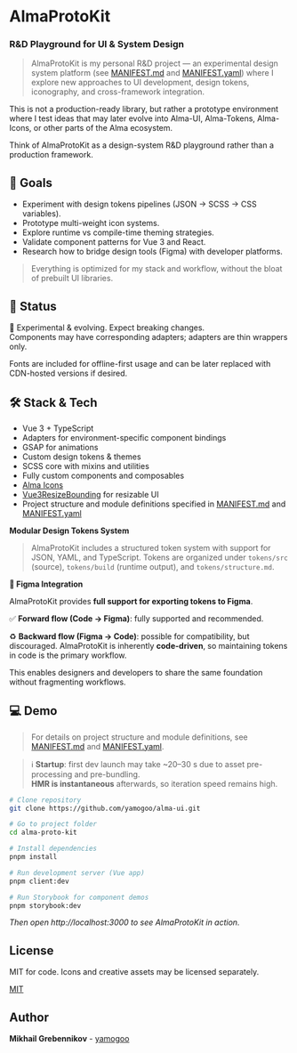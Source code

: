 # AlmaProtoKit

### R&D Playground for UI & System Design

> AlmaProtoKit is my personal R&D project — an experimental design system platform (see [MANIFEST.md](./design-system/MANIFEST.md) and [MANIFEST.yaml](./design-system/MANIFEST.yaml)) where I explore new approaches to UI development, design tokens, iconography, and cross-framework integration.

This is not a production-ready library, but rather a prototype environment where I test ideas that may later evolve into Alma-UI, Alma-Tokens, Alma-Icons, or other parts of the Alma ecosystem.

Think of AlmaProtoKit as a design-system R&D playground rather than a production framework.

## 🚀 Goals

- Experiment with design tokens pipelines (JSON → SCSS → CSS variables).
- Prototype multi-weight icon systems.
- Explore runtime vs compile-time theming strategies.
- Validate component patterns for Vue 3 and React.
- Research how to bridge design tools (Figma) with developer platforms.

> Everything is optimized for my stack and workflow, without the bloat of prebuilt UI libraries.

## 🎯 Status

🚧 Experimental & evolving. Expect breaking changes.  
Components may have corresponding adapters; adapters are thin wrappers only.

Fonts are included for offline-first usage and can be later replaced with CDN-hosted versions if desired.

## 🛠 Stack & Tech

- Vue 3 + TypeScript
- Adapters for environment-specific component bindings
- GSAP for animations
- Custom design tokens & themes
- SCSS core with mixins and utilities
- Fully custom components and composables
- [Alma Icons](https://almaicons.netlify.app/icons)
- [Vue3ResizeBounding](https://resize-bounding.netlify.app/) for resizable UI
- Project structure and module definitions specified in [MANIFEST.md](./design-system/MANIFEST.md) and [MANIFEST.yaml](./design-system/MANIFEST.yaml)

**Modular Design Tokens System**

> AlmaProtoKit includes a structured token system with support for JSON, YAML, and TypeScript. Tokens are organized under `tokens/src` (source), `tokens/build` (runtime output), and `tokens/structure.md`.

**🔗 Figma Integration**

AlmaProtoKit provides **full support for exporting tokens to Figma**.

✅ **Forward flow (Code → Figma)**: fully supported and recommended.

♻️ **Backward flow (Figma → Code)**: possible for compatibility, but discouraged. AlmaProtoKit is inherently **code-driven**, so maintaining tokens in code is the primary workflow.

This enables designers and developers to share the same foundation without fragmenting workflows.

## 💻 Demo

> For details on project structure and module definitions, see [MANIFEST.md](./design-system/MANIFEST.md) and [MANIFEST.yaml](./design-system/MANIFEST.yaml).

> ℹ️ **Startup**: first dev launch may take ~20–30 s due to asset pre-processing and pre-bundling.  
> **HMR is instantaneous** afterwards, so iteration speed remains high.

```bash
# Clone repository
git clone https://github.com/yamogoo/alma-ui.git

# Go to project folder
cd alma-proto-kit

# Install dependencies
pnpm install

# Run development server (Vue app)
pnpm client:dev

# Run Storybook for component demos
pnpm storybook:dev
```

_Then open http://localhost:3000 to see AlmaProtoKit in action._

## License

MIT for code. Icons and creative assets may be licensed separately.

[MIT](https://github.com/yamogoo/alma-ui/blob/main/LICENSE)

## Author

**Mikhail Grebennikov** - [yamogoo](https://github.com/yamogoo)
